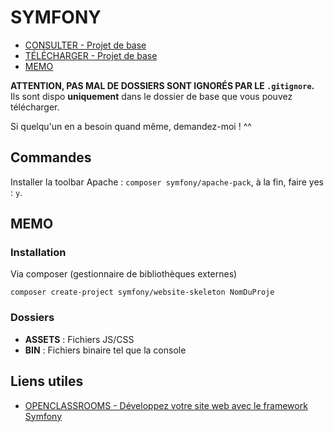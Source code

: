 # SYMFONY

- [CONSULTER - Projet de base](https://github.com/Piotezaza/CoursNumericall/tree/master/PHP/SYMFONY/BASE)
- [TÉLÉCHARGER - Projet de base](https://github.com/Piotezaza/CoursNumericall/archive/master/PHP/SYMFONY/BASE.zip)
- [MEMO](https://github.com/Piotezaza/CoursNumericall/tree/master/PHP/SYMFONY#memo)

**ATTENTION, PAS MAL DE DOSSIERS SONT IGNORÉS PAR LE `.gitignore`.** Ils sont dispo **uniquement** dans le dossier de base que vous pouvez télécharger.

Si quelqu'un en a besoin quand même, demandez-moi ! ^^

## Commandes

Installer la toolbar Apache : `composer symfony/apache-pack`, à la fin, faire yes : `y`.

## MEMO

### Installation

Via composer (gestionnaire de bibliothèques externes)

```
composer create-project symfony/website-skeleton NomDuProje
```

### Dossiers

- **ASSETS** : Fichiers JS/CSS
- **BIN** : Fichiers binaire tel que la console

## Liens utiles

- [OPENCLASSROOMS - Développez votre site web avec le framework Symfony](https://openclassrooms.com/courses/3619856-developpez-votre-site-web-avec-le-framework-symfony)